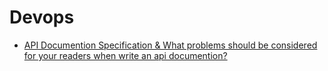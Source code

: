 # Devops

- [API Documention Specification & What problems should be considered for your readers when write an api documention?](api_doc_spec.md)
